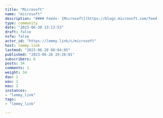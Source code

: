 ```yaml
---
title: "Microsoft" 
name: "microsoft"
description: "#### Feeds- [Microsoft](https://blogs.microsoft.com/feed)- [The Verge](https://www.theverge.com/microsoft/rss/index.xml)"
type: community
date: "2023-06-30 13:13:53"
draft: false
nsfw: false
actor_id: "https://lemmy.link/c/microsoft"
host: lemmy.link
lastmod: "2023-06-28 00:04:05"
published: "2023-06-26 19:26:01"
subscribers: 6
posts: 34
comments: 1
weight: 34
dau: 1
wau: 1
mau: 1
instances:
- "lemmy_link"
tags: 
- "lemmy_link"

---
```

